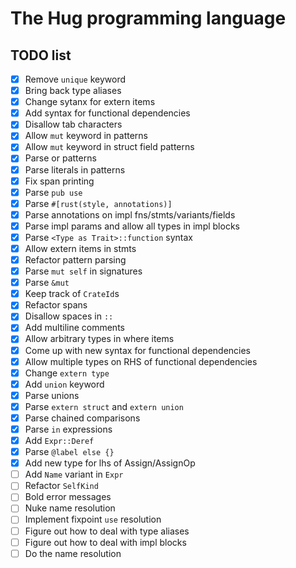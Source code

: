 # The Hug programming language

## TODO list

- [x] Remove `unique` keyword
- [x] Bring back type aliases
- [x] Change sytanx for extern items
- [x] Add syntax for functional dependencies
- [x] Disallow tab characters
- [x] Allow `mut` keyword in patterns
- [x] Allow `mut` keyword in struct field patterns
- [x] Parse or patterns
- [x] Parse literals in patterns
- [x] Fix span printing
- [x] Parse `pub use`
- [x] Parse `#[rust(style, annotations)]`
- [x] Parse annotations on impl fns/stmts/variants/fields
- [x] Parse impl params and allow all types in impl blocks
- [x] Parse `<Type as Trait>::function` syntax
- [x] Allow extern items in stmts
- [x] Refactor pattern parsing
- [x] Parse `mut self` in signatures
- [x] Parse `&mut`
- [x] Keep track of `CrateId`s
- [x] Refactor spans
- [x] Disallow spaces in `::`
- [x] Add multiline comments
- [x] Allow arbitrary types in where items
- [x] Come up with new syntax for functional dependencies
- [x] Allow multiple types on RHS of functional dependencies
- [x] Change `extern type`
- [x] Add `union` keyword
- [x] Parse unions
- [x] Parse `extern struct` and `extern union`
- [x] Parse chained comparisons
- [x] Parse `in` expressions
- [x] Add `Expr::Deref`
- [x] Parse `@label else {}`
- [x] Add new type for lhs of Assign/AssignOp
- [ ] Add `Name` variant in `Expr`
- [ ] Refactor `SelfKind`
- [ ] Bold error messages
- [ ] Nuke name resolution
- [ ] Implement fixpoint `use` resolution
- [ ] Figure out how to deal with type aliases
- [ ] Figure out how to deal with impl blocks
- [ ] Do the name resolution
